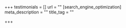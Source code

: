 +++
testimonials = []
url = ""
[search_engine_optimization]
meta_description = ""
title_tag = ""

+++
